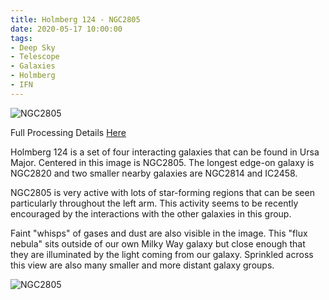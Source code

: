 ```yaml
---
title: Holmberg 124 - NGC2805
date: 2020-05-17 10:00:00
tags:
- Deep Sky
- Telescope
- Galaxies
- Holmberg
- IFN
---
```



![NGC2805](/Deep-Sky/NGC2805/Draft2.web.jpg "NGC2805")

Full Processing Details [Here](/Deep-Sky/NGC2805/)

Holmberg 124 is a set of four interacting galaxies that can be found in Ursa Major.  Centered in this image is NGC2805. The longest edge-on galaxy is NGC2820 and two smaller nearby galaxies are NGC2814 and IC2458.  

NGC2805 is very active with lots of star-forming regions that can be seen particularly throughout the left arm. This activity seems to be recently encouraged by the interactions with the other galaxies in this group.

Faint "whisps" of gases and dust are also visible in the image. This "flux nebula" sits outside of our own Milky Way galaxy but close enough that they are illuminated by the light coming from our galaxy. Sprinkled across this view are also many smaller and more distant galaxy groups.

![NGC2805](/Deep-Sky/NGC2805/Draft2.Annotated.jpg "NGC2805")

